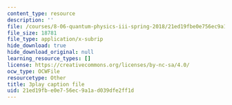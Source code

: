 ```yaml
---
content_type: resource
description: ''
file: /courses/8-06-quantum-physics-iii-spring-2018/21ed19fbe0e756ec9a1ad039dfe2ff1d_zUHOeWom7qs.vtt
file_size: 18781
file_type: application/x-subrip
hide_download: true
hide_download_original: null
learning_resource_types: []
license: https://creativecommons.org/licenses/by-nc-sa/4.0/
ocw_type: OCWFile
resourcetype: Other
title: 3play caption file
uid: 21ed19fb-e0e7-56ec-9a1a-d039dfe2ff1d
---
```

